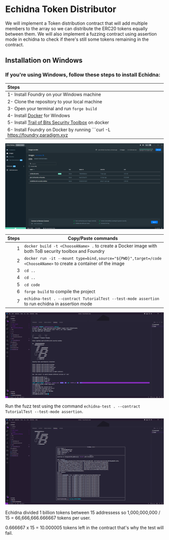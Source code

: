 # Echidna Token Distributor
We will implement a Token distribution contract that will add multiple members to the array so we can distribute the ERC20 tokens equally between them. 
We will also implement a fuzzing contract using assertion mode in echidna to check if there's still some tokens remaining in the contract.
## Installation on Windows
### If you're using Windows, follow these steps to install Echidna:

| Steps |  
|:-----|
|1- Install Foundry on your Windows machine |
|2- Clone the repository to your local machine |
|3- Open your terminal and run ```forge build``` |
|4- Install [Docker](https://www.docker.com/) for Windows |
|5- Install [Trail of Bits Security Toolbox](https://github.com/trailofbits/eth-security-toolbox) on docker |
|6- Install Foundry on Docker by running ```curl -L https://foundry.paradigm.xyz | bash``` in your terminal | 

![alt text](https://github.com/PatoSF/Echidna_Token_Distributor/blob/master/Images/docker.png)

| Steps | Copy/Paste commands |
|-----:|-----------|
|     1| ```docker build -t <ChooseAName> .``` to create a Docker image with both ToB security toolbox and Foundry|
|     2| ```docker run -it --mount type=bind,source="${PWD}",target=/code <ChooseAName>``` to create a container of the image  |
|     3| ```cd ..```       |
|     4| ```cd ..```       |
|     5| ```cd code```       |
|     6| ```forge build``` to compile the project       |
|     7| ```echidna-test . --contract TutorialTest --test-mode assertion``` to run echidna in assertion mode      |

![alt text](https://github.com/PatoSF/Echidna_Token_Distributor/blob/master/Images/Screenshot%20(433).png) 

Run the fuzz test using the command ```echidna-test . --contract TutorialTest --test-mode assertion```.

![alt text](https://github.com/PatoSF/Echidna_Token_Distributor/blob/master/Images/Screenshot%20(434).png) 

Echidna divided 1 billion tokens between 15 addressess so 1,000,000,000 / 15 = 66,666,666.666667 tokens per user.

0.666667 x 15 = 10.000005 tokens left in the contract that's why the test will fail.
